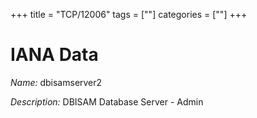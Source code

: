 +++
title = "TCP/12006"
tags = [""]
categories = [""]
+++

# IANA Data

_Name:_ dbisamserver2

_Description:_ DBISAM Database Server - Admin

